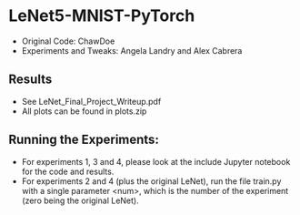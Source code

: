 # LeNet5-MNIST-PyTorch
- Original Code: ChawDoe
- Experiments and Tweaks: Angela Landry and Alex Cabrera

## Results
- See LeNet_Final_Project_Writeup.pdf
- All plots can be found in plots.zip

## Running the Experiments:
- For experiments 1, 3 and 4, please look at the include Jupyter notebook for the code and results.
- For experiments 2 and 4 (plus the original LeNet), run the file train.py with a single parameter \<num\>, which is the number of the experiment (zero being the original LeNet).
